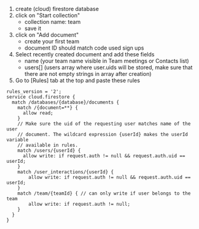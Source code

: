 
1. create (cloud) firestore database
2. click on "Start collection" 
    - collection name: team
    - save it
3. click on "Add document"
    - create your first team
    - document ID should match code used sign ups
4. Select recently created document and add these fields
    - name (your team name visible in Team meetings or Contacts list)
    - users[] (users array where user.uids will be stored, make sure that there are not empty strings in array after creation)
5. Go to [Rules] tab at the top and paste these rules

```
rules_version = '2';
service cloud.firestore {
  match /databases/{database}/documents {
    match /{document=**} {
      allow read; 
    }
    // Make sure the uid of the requesting user matches name of the user
    // document. The wildcard expression {userId} makes the userId variable
    // available in rules.
    match /users/{userId} {
      allow write: if request.auth != null && request.auth.uid == userId;
    }
    match /user_interactions/{userId} {
    	allow write: if request.auth != null && request.auth.uid == userId;
    }
    match /team/{teamId} { // can only write if user belongs to the team
    	allow write: if request.auth != null;
    }
  }
}
```